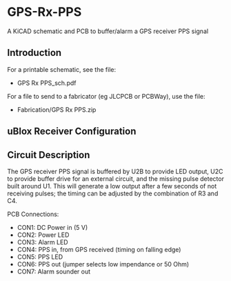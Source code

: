 # GPS-Rx-PPS
A KiCAD schematic and PCB to buffer/alarm a GPS receiver PPS signal

## Introduction

For a printable schematic, see the file:
- GPS Rx PPS_sch.pdf

For a file to send to a fabricator (eg JLCPCB or PCBWay), use the file:
- Fabrication/GPS Rx PPS.zip

## uBlox Receiver Configuration


## Circuit Description

The GPS receiver PPS signal is buffered by U2B to provide LED output, U2C to provide buffer drive for an external circuit, and the missing pulse detector built around U1. This will generate a low output after a few seconds of not receiving pulses; the timing can be adjusted by the combination of R3 and C4.


PCB Connections:
- CON1: DC Power in (5 V)
- CON2: Power LED
- CON3: Alarm LED
- CON4: PPS in, from GPS received (timing on falling edge)
- CON5: PPS LED
- CON6: PPS out (jumper selects low impendance or 50 Ohm)
- CON7: Alarm sounder out
